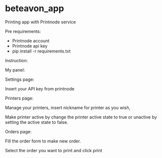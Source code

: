# beteavon_app


Printing app with Printnode service

Pre requirements:
- Printnode account
- Printnode api key 
- pip install -r requirements.txt

Instruction:

My panel:


Settings page:

Insert your API key from printnode 


Printers page:

Manage your printers, insert nickname for printer as you wish,

Make printer active by change the printer active state to true or unactive by setting the active state to false.

Orders page:

Fill the order form to make new order.

Select the order you want to print and click print
